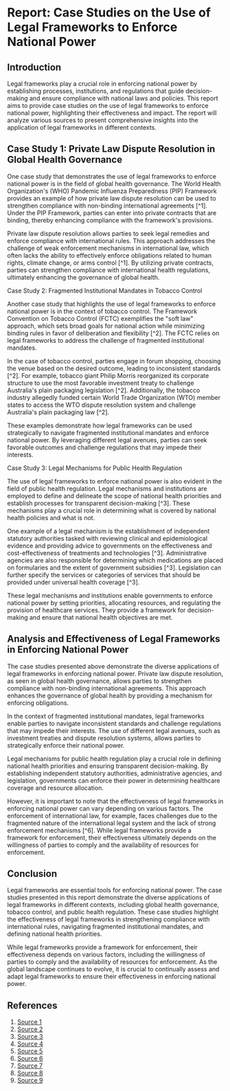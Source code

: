 # Report: Case Studies on the Use of Legal Frameworks to Enforce National Power

## Introduction

Legal frameworks play a crucial role in enforcing national power by establishing processes, institutions, and regulations that guide decision-making and ensure compliance with national laws and policies. This report aims to provide case studies on the use of legal frameworks to enforce national power, highlighting their effectiveness and impact. The report will analyze various sources to present comprehensive insights into the application of legal frameworks in different contexts.

## Case Study 1: Private Law Dispute Resolution in Global Health Governance

One case study that demonstrates the use of legal frameworks to enforce national power is in the field of global health governance. The World Health Organization's (WHO) Pandemic Influenza Preparedness (PIP) Framework provides an example of how private law dispute resolution can be used to strengthen compliance with non-binding international agreements [^1]. Under the PIP Framework, parties can enter into private contracts that are binding, thereby enhancing compliance with the framework's provisions.

Private law dispute resolution allows parties to seek legal remedies and enforce compliance with international rules. This approach addresses the challenge of weak enforcement mechanisms in international law, which often lacks the ability to effectively enforce obligations related to human rights, climate change, or arms control [^1]. By utilizing private contracts, parties can strengthen compliance with international health regulations, ultimately enhancing the governance of global health.

Case Study 2: Fragmented Institutional Mandates in Tobacco Control

Another case study that highlights the use of legal frameworks to enforce national power is in the context of tobacco control. The Framework Convention on Tobacco Control (FCTC) exemplifies the "soft law" approach, which sets broad goals for national action while minimizing binding rules in favor of deliberation and flexibility [^2]. The FCTC relies on legal frameworks to address the challenge of fragmented institutional mandates.

In the case of tobacco control, parties engage in forum shopping, choosing the venue based on the desired outcome, leading to inconsistent standards [^2]. For example, tobacco giant Philip Morris reorganized its corporate structure to use the most favorable investment treaty to challenge Australia's plain packaging legislation [^2]. Additionally, the tobacco industry allegedly funded certain World Trade Organization (WTO) member states to access the WTO dispute resolution system and challenge Australia's plain packaging law [^2].

These examples demonstrate how legal frameworks can be used strategically to navigate fragmented institutional mandates and enforce national power. By leveraging different legal avenues, parties can seek favorable outcomes and challenge regulations that may impede their interests.

Case Study 3: Legal Mechanisms for Public Health Regulation

The use of legal frameworks to enforce national power is also evident in the field of public health regulation. Legal mechanisms and institutions are employed to define and delineate the scope of national health priorities and establish processes for transparent decision-making [^3]. These mechanisms play a crucial role in determining what is covered by national health policies and what is not.

One example of a legal mechanism is the establishment of independent statutory authorities tasked with reviewing clinical and epidemiological evidence and providing advice to governments on the effectiveness and cost-effectiveness of treatments and technologies [^3]. Administrative agencies are also responsible for determining which medications are placed on formularies and the extent of government subsidies [^3]. Legislation can further specify the services or categories of services that should be provided under universal health coverage [^3].

These legal mechanisms and institutions enable governments to enforce national power by setting priorities, allocating resources, and regulating the provision of healthcare services. They provide a framework for decision-making and ensure that national health objectives are met.

## Analysis and Effectiveness of Legal Frameworks in Enforcing National Power

The case studies presented above demonstrate the diverse applications of legal frameworks in enforcing national power. Private law dispute resolution, as seen in global health governance, allows parties to strengthen compliance with non-binding international agreements. This approach enhances the governance of global health by providing a mechanism for enforcing obligations.

In the context of fragmented institutional mandates, legal frameworks enable parties to navigate inconsistent standards and challenge regulations that may impede their interests. The use of different legal avenues, such as investment treaties and dispute resolution systems, allows parties to strategically enforce their national power.

Legal mechanisms for public health regulation play a crucial role in defining national health priorities and ensuring transparent decision-making. By establishing independent statutory authorities, administrative agencies, and legislation, governments can enforce their power in determining healthcare coverage and resource allocation.

However, it is important to note that the effectiveness of legal frameworks in enforcing national power can vary depending on various factors. The enforcement of international law, for example, faces challenges due to the fragmented nature of the international legal system and the lack of strong enforcement mechanisms [^6]. While legal frameworks provide a framework for enforcement, their effectiveness ultimately depends on the willingness of parties to comply and the availability of resources for enforcement.

## Conclusion

Legal frameworks are essential tools for enforcing national power. The case studies presented in this report demonstrate the diverse applications of legal frameworks in different contexts, including global health governance, tobacco control, and public health regulation. These case studies highlight the effectiveness of legal frameworks in strengthening compliance with international rules, navigating fragmented institutional mandates, and defining national health priorities.

While legal frameworks provide a framework for enforcement, their effectiveness depends on various factors, including the willingness of parties to comply and the availability of resources for enforcement. As the global landscape continues to evolve, it is crucial to continually assess and adapt legal frameworks to ensure their effectiveness in enforcing national power.

## References

1. [Source 1](https://www.ncbi.nlm.nih.gov/pmc/articles/PMC7159296/)
2. [Source 2](https://www.ncbi.nlm.nih.gov/pmc/articles/PMC2980343/)
3. [Source 3](https://www.ncbi.nlm.nih.gov/pmc/articles/PMC7159296/)
4. [Source 4](https://afsa.org/law-enforcement-instrument-national-power)
5. [Source 5](https://www.toolshero.com/strategy/dimefil-framework/)
6. [Source 6](https://www.oecd-ilibrary.org/sites/0a51cf9d-en/index.html?itemId=/content/component/0a51cf9d-en)
7. [Source 7](https://repository.usfca.edu/honors/46/)
8. [Source 8](https://www.researchgate.net/publication/375829867_THE_EFFECTIVENESS_OF_INTERNATIONAL_LAW_A_COMPARATIVE_ANALYSIS)
9. [Source 9](https://www.researchgate.net/publication/370000415_Enforcing_International_Law_An_Analysis_of_ICJ_Decisions)